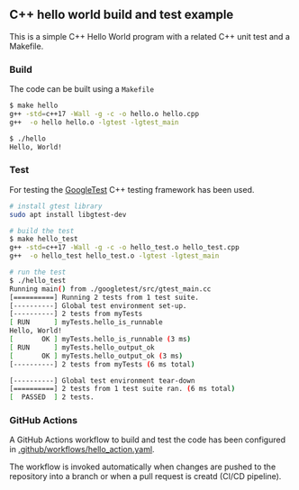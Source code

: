 ## C++ hello world build and test example

This is a simple C++ Hello World program with a related C++ unit test and a
Makefile.

### Build

The code can be built using a `Makefile`

```sh
$ make hello
g++ -std=c++17 -Wall -g -c -o hello.o hello.cpp
g++  -o hello hello.o -lgtest -lgtest_main

$ ./hello
Hello, World!
```

### Test

For testing the [GoogleTest](https://google.github.io/googletest/) C++ testing
framework has been used.

```sh
# install gtest library
sudo apt install libgtest-dev

# build the test
$ make hello_test
g++ -std=c++17 -Wall -g -c -o hello_test.o hello_test.cpp
g++  -o hello_test hello_test.o -lgtest -lgtest_main

# run the test
$ ./hello_test 
Running main() from ./googletest/src/gtest_main.cc
[==========] Running 2 tests from 1 test suite.
[----------] Global test environment set-up.
[----------] 2 tests from myTests
[ RUN      ] myTests.hello_is_runnable
Hello, World!
[       OK ] myTests.hello_is_runnable (3 ms)
[ RUN      ] myTests.hello_output_ok
[       OK ] myTests.hello_output_ok (3 ms)
[----------] 2 tests from myTests (6 ms total)

[----------] Global test environment tear-down
[==========] 2 tests from 1 test suite ran. (6 ms total)
[  PASSED  ] 2 tests.
```

### GitHub Actions

A GitHub Actions workflow to build and test the code has been configured in
[.github/workflows/hello_action.yaml](.github/workflows/hello_action.yaml).

The workflow is invoked automatically when changes are pushed to the repository
into a branch or when a pull request is creatd (CI/CD pipeline).
